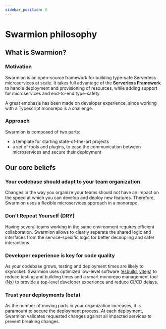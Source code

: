 ```yaml
---
sidebar_position: 0
---
```


# Swarmion philosophy

## What is Swarmion?

### Motivation

Swarmion is an open-source framework for building type-safe Serverless microservices at scale. It takes full advantage of the **Serverless Framework** to handle deployment and provisioning of resources, while adding support for microservices and end-to-end type-safety.

A great emphasis has been made on developer experience, since working with a Typescript monorepo is a challenge.

### Approach

Swarmion is composed of two parts:

- a template for starting state-of-the-art projects
- a set of tools and plugins, to ease the communication between microservices and secure their deployment

## Our core beliefs

### Your codebase should adapt to your team organization

Changes in the way you organize your teams should not have an impact on the speed at which you can develop and deploy new features. Therefore, Swarmion uses a flexible microservices approach in a monorepo.

### Don't Repeat Yourself (DRY)

Having several teams working in the same environment requires efficient collaboration. Swarmion allows to clearly separate the shared logic and interfaces from the service-specific logic for better decoupling and safer interactions.

### Developer experience is key for code quality

As your codebase grows, testing and deployment times are likely to skyrocket. Swarmion uses optimized low-level software ([esbuild](https://esbuild.github.io/), [vitejs](https://vitejs.dev/)) to reduce testing and building times and a smart monorepo management tool ([Nx](https://nx.dev)) to provide a top-level developer experience and reduce CI/CD delays.

### Trust your deployments (beta)

As the number of moving parts in your organization increases, it is paramount to secure the deployment process. At each deployment, Swarmion validates requested changes against all impacted services to prevent breaking changes.
